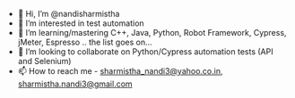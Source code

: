 - 👋 Hi, I’m @nandisharmistha
- 👀 I’m interested in test automation
- 🌱 I’m learning/mastering C++, Java, Python, Robot Framework, Cypress, jMeter, Espresso .. the list goes on...
- 💞️ I’m looking to collaborate on Python/Cypress automation tests (API and Selenium)
- 📫 How to reach me - sharmistha_nandi3@yahoo.co.in, sharmistha.nandi3@gmail.com

<!---
nandisharmistha/nandisharmistha is a ✨ special ✨ repository because its `README.md` (this file) appears on your GitHub profile.
You can click the Preview link to take a look at your changes.
--->
